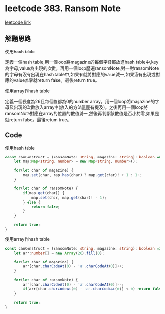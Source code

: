 # leetcode 383. Ransom Note

[leetcode link](https://leetcode.com/problems/ransom-note/)

## 解題思路

使用hash table

定義一個hash table,用一個loop將magazine的每個字母都放進hash table中,key為字母,value為出現的次數。再用一個loop歷遍ransomNote,對一對ransomNote的字母有沒有出現在hash table中,如果有就將對應的value減一,如果沒有出現或對應的value為零就return false。最後return true。

使用array作hash table

定義一個長度為26且每個值都為0的number array。用一個loop將magazine的字母及出現的次數放入array中(放入的方法[這裹](https://github.com/AntonyChanhn/Leetcode/blob/main/problems_notes/3.hash_table/1_leetcode242.md)有提及)。之後再用一個loop將ransomNote對應在array的位置的數值減一,然後再判斷該數值是否小於零,如果是就return false。最後return true。

## Code

使用hash table

```typescript
const canConstruct = (ransomNote: string, magazine: string): boolean => {
    let map:Map<string, number> = new Map<string, number>();

    for(let char of magazine) {
        map.set(char, map.has(char) ? map.get(char)! + 1 : 1);
    }

    for(let char of ransomNote) {
        if(map.get(char)) {
            map.set(char, map.get(char)! - 1);
        } else {
            return false;
        }
    }

    return true;
}
```

使用array作hash table

```typescript
const canConstruct = (ransomNote: string, magazine: string): boolean => {
    let arr:number[] = new Array(26).fill(0);

    for(let char of magazine) {
        arr[char.charCodeAt(0) - 'a'.charCodeAt(0)]++;
    }

    for(let char of ransomNote) {
        arr[char.charCodeAt(0) - 'a'.charCodeAt(0)]--;
        if(arr[char.charCodeAt(0) - 'a'.charCodeAt(0)] < 0) return false;
    }

    return true;
}
```
